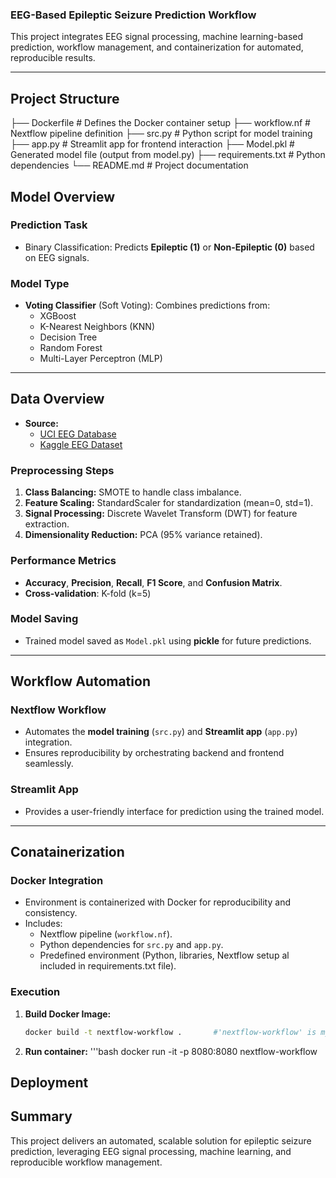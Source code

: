 ### EEG-Based Epileptic Seizure Prediction Workflow 

This project integrates EEG signal processing, machine learning-based prediction, workflow management, and containerization for automated, reproducible results.  

---

## Project Structure
├── Dockerfile          # Defines the Docker container setup
├── workflow.nf             # Nextflow pipeline definition
├── src.py            # Python script for model training
├── app.py              # Streamlit app for frontend interaction
├── Model.pkl           # Generated model file (output from model.py)
├── requirements.txt    # Python dependencies
└── README.md           # Project documentation

## Model Overview  

### Prediction Task 
- Binary Classification: Predicts **Epileptic (1)** or **Non-Epileptic (0)** based on EEG signals.  

### **Model Type**  
- **Voting Classifier** (Soft Voting): Combines predictions from:
  - XGBoost  
  - K-Nearest Neighbors (KNN)  
  - Decision Tree  
  - Random Forest  
  - Multi-Layer Perceptron (MLP)  

---

## Data Overview  

- **Source:**  
  - [UCI EEG Database](https://doi.org/10.24432/C5TS3D)  
  - [Kaggle EEG Dataset](https://www.kaggle.com/datasets/harunshimanto/epileptic-seizure-recognition)  

### **Preprocessing Steps**  
1. **Class Balancing:** SMOTE to handle class imbalance.  
2. **Feature Scaling:** StandardScaler for standardization (mean=0, std=1).  
3. **Signal Processing:** Discrete Wavelet Transform (DWT) for feature extraction.  
4. **Dimensionality Reduction:** PCA (95% variance retained).  

### **Performance Metrics**  
- **Accuracy**, **Precision**, **Recall**, **F1 Score**, and **Confusion Matrix**.
- **Cross-validation**: K-fold (k=5)

### **Model Saving**  
- Trained model saved as `Model.pkl` using **pickle** for future predictions.  

---

## Workflow Automation  

### **Nextflow Workflow**  
- Automates the **model training** (`src.py`) and **Streamlit app** (`app.py`) integration.  
- Ensures reproducibility by orchestrating backend and frontend seamlessly.  

### **Streamlit App**  
- Provides a user-friendly interface for prediction using the trained model.  

---

## Conatainerization

### **Docker Integration**  
- Environment is containerized with Docker for reproducibility and consistency.  
- Includes:
  - Nextflow pipeline (`workflow.nf`).  
  - Python dependencies for `src.py` and `app.py`.  
  - Predefined environment (Python, libraries, Nextflow setup al included in requirements.txt file).  

### **Execution**  
1. **Build Docker Image:**  
   ```bash
   docker build -t nextflow-workflow .       #'nextflow-workflow' is my docker-image
2. **Run container:**
   '''bash
   docker run -it -p 8080:8080 nextflow-workflow


## Deployment  



   ## Summary
   This project delivers an automated, scalable solution for epileptic seizure prediction, leveraging EEG signal processing, machine learning, and reproducible workflow management.
